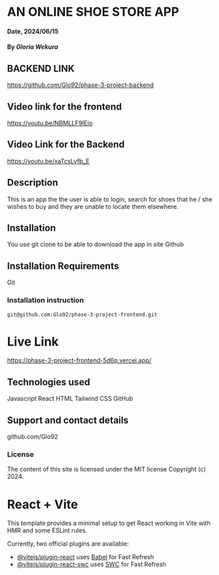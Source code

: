 
# AN ONLINE SHOE STORE APP 

#### Date, 2024/06/15

#### By *Gloria Wekura*

## BACKEND LINK

https://github.com/Glo92/phase-3-project-backend

## Video link for the frontend

https://youtu.be/NBMLLF9IEio

## Video Link for the Backend

https://youtu.be/xaTcsLyfb_E


## Description
This is an app the the user is able to login, search for shoes that he / she wishes to buy and they are unable to locate them elsewhere.

## Installation
You use git clone to be able to download the app in site Github

## Installation Requirements
Git

### Installation instruction
```
git@github.com:Glo92/phase-3-project-frontend.git

```

# Live Link

https://phase-3-project-frontend-5d6p.vercel.app/


## Technologies used
Javascript 
React
HTML
Tailwind
CSS
GitHub 

## Support and contact details
github.com/Glo92

### License
The content of this site is licensed under the MIT license
Copyright (c) 2024.






































# React + Vite






This template provides a minimal setup to get React working in Vite with HMR and some ESLint rules.

Currently, two official plugins are available:

- [@vitejs/plugin-react](https://github.com/vitejs/vite-plugin-react/blob/main/packages/plugin-react/README.md) uses [Babel](https://babeljs.io/) for Fast Refresh
- [@vitejs/plugin-react-swc](https://github.com/vitejs/vite-plugin-react-swc) uses [SWC](https://swc.rs/) for Fast Refresh
